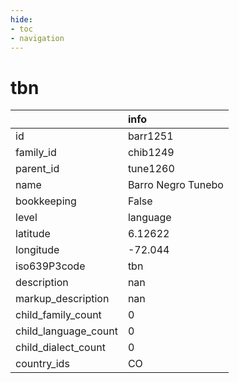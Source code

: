 ```yaml
---
hide:
- toc
- navigation
---
```

# tbn
|                      | info               |
|:---------------------|:-------------------|
| id                   | barr1251           |
| family_id            | chib1249           |
| parent_id            | tune1260           |
| name                 | Barro Negro Tunebo |
| bookkeeping          | False              |
| level                | language           |
| latitude             | 6.12622            |
| longitude            | -72.044            |
| iso639P3code         | tbn                |
| description          | nan                |
| markup_description   | nan                |
| child_family_count   | 0                  |
| child_language_count | 0                  |
| child_dialect_count  | 0                  |
| country_ids          | CO                 |